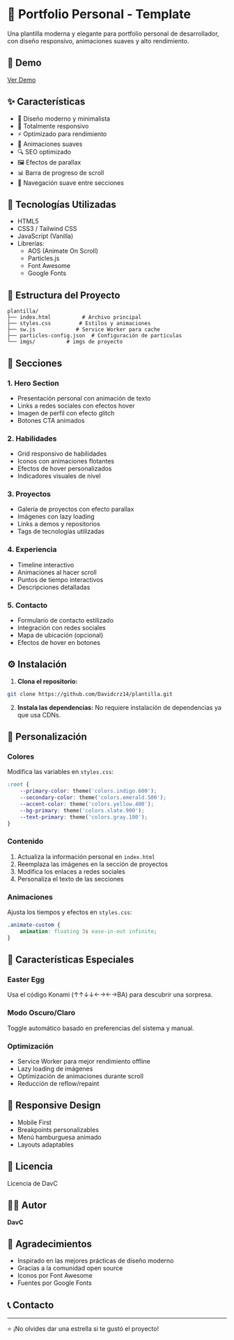 # 🚀 Portfolio Personal - Template

Una plantilla moderna y elegante para portfolio personal de desarrollador, con diseño responsivo, animaciones suaves y alto rendimiento.

## 🌟 Demo
[Ver Demo](https://plantilla-ruby.vercel.app/)

## ✨ Características

- 🎨 Diseño moderno y minimalista
- 📱 Totalmente responsivo
- ⚡ Optimizado para rendimiento
- 🔄 Animaciones suaves
- 🔍 SEO optimizado
- 🖼️ Efectos de parallax
- 📊 Barra de progreso de scroll
- 🎯 Navegación suave entre secciones

## 🔧 Tecnologías Utilizadas

- HTML5
- CSS3 / Tailwind CSS
- JavaScript (Vanilla)
- Librerías:
  - AOS (Animate On Scroll)
  - Particles.js
  - Font Awesome
  - Google Fonts

## 📂 Estructura del Proyecto

```plaintext
plantilla/
├── index.html          # Archivo principal
├── styles.css         # Estilos y animaciones
├── sw.js             # Service Worker para cache
├── particles-config.json  # Configuración de partículas
└── imgs/          # imgs de proyecto

```

## 📱 Secciones

### 1. Hero Section
- Presentación personal con animación de texto
- Links a redes sociales con efectos hover
- Imagen de perfil con efecto glitch
- Botones CTA animados

### 2. Habilidades
- Grid responsivo de habilidades
- Iconos con animaciones flotantes
- Efectos de hover personalizados
- Indicadores visuales de nivel

### 3. Proyectos
- Galería de proyectos con efecto parallax
- Imágenes con lazy loading
- Links a demos y repositorios
- Tags de tecnologías utilizadas

### 4. Experiencia
- Timeline interactivo
- Animaciones al hacer scroll
- Puntos de tiempo interactivos
- Descripciones detalladas

### 5. Contacto
- Formulario de contacto estilizado
- Integración con redes sociales
- Mapa de ubicación (opcional)
- Efectos de hover en botones

## ⚙️ Instalación

1. **Clona el repositorio:**
```bash
git clone https://github.com/Davidcrz14/plantilla.git
```

2. **Instala las dependencias:**
No requiere instalación de dependencias ya que usa CDNs.


## 🎨 Personalización

### Colores
Modifica las variables en `styles.css`:
```css
:root {
    --primary-color: theme('colors.indigo.600');
    --secondary-color: theme('colors.emerald.500');
    --accent-color: theme('colors.yellow.400');
    --bg-primary: theme('colors.slate.900');
    --text-primary: theme('colors.gray.100');
}
```

### Contenido
1. Actualiza la información personal en `index.html`
2. Reemplaza las imágenes en la sección de proyectos
3. Modifica los enlaces a redes sociales
4. Personaliza el texto de las secciones

### Animaciones
Ajusta los tiempos y efectos en `styles.css`:
```css
.animate-custom {
    animation: floating 3s ease-in-out infinite;
}
```

## 🚀 Características Especiales

### Easter Egg
Usa el código Konami (↑↑↓↓←→←→BA) para descubrir una sorpresa.

### Modo Oscuro/Claro
Toggle automático basado en preferencias del sistema y manual.

### Optimización
- Service Worker para mejor rendimiento offline
- Lazy loading de imágenes
- Optimización de animaciones durante scroll
- Reducción de reflow/repaint

## 📱 Responsive Design
- Mobile First
- Breakpoints personalizables
- Menú hamburguesa animado
- Layouts adaptables



## 📄 Licencia
Licencia de DavC

## 👨‍💻 Autor

**DavC**


## 🙏 Agradecimientos

- Inspirado en las mejores prácticas de diseño moderno
- Gracias a la comunidad open source
- Iconos por Font Awesome
- Fuentes por Google Fonts

## 📞 Contacto

---
⭐ ¡No olvides dar una estrella si te gustó el proyecto!
